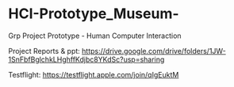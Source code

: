 # HCI-Prototype_Museum-
Grp Project Prototype - Human Computer Interaction


Project Reports & ppt: https://drive.google.com/drive/folders/1JW-1SnFbfBglchkLHghffKdjbc8YKdSc?usp=sharing 

Testflight: https://testflight.apple.com/join/qIgEuktM
